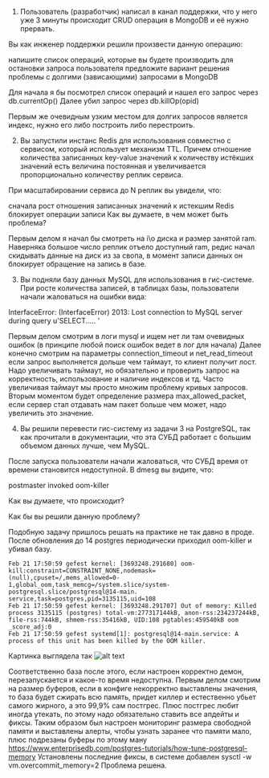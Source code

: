 1. Пользователь (разработчик) написал в канал поддержки, что у него уже 3 минуты происходит CRUD операция в MongoDB и её нужно прервать.

Вы как инженер поддержки решили произвести данную операцию:

напишите список операций, которые вы будете производить для остановки запроса пользователя
предложите вариант решения проблемы с долгими (зависающими) запросами в MongoDB

Для начала я бы посмотрел список операций и нашел его запрос через  db.currentOp()
Далее убил запрос через db.killOp(opid) 

Первым же очевидным узким местом для долгих запросов является индекс, нужно его либо построить либо перестроить.

2. Вы запустили инстанс Redis для использования совместно с сервисом, который использует механизм TTL. Причем отношение количества записанных key-value значений к количеству истёкших значений есть величина постоянная и увеличивается пропорционально количеству реплик сервиса.

При масштабировании сервиса до N реплик вы увидели, что:

сначала рост отношения записанных значений к истекшим
Redis блокирует операции записи
Как вы думаете, в чем может быть проблема?

Первым делом я начал бы смотреть на i\o диска и размер занятой ram.
Наверняка большое число реплик отъело доступный ram, редис начал скидывать данные на диск из за свопа,
в момент записи данных он блокирует обращение на запись в базе.

3. Вы подняли базу данных MySQL для использования в гис-системе. При росте количества записей, в таблицах базы, пользователи начали жаловаться на ошибки вида:

InterfaceError: (InterfaceError) 2013: Lost connection to MySQL server during query u'SELECT..... '

Первым делом смотрим в логи mysql и ищем нет ли там очевидных ошибок (в принципе любой поиск ошибок ведет в лог для начала)
Далее конечно смотрим на параметры connection_timeout и net_read_timeout если запрос выполняется дольше чем таймаут, то клиент получит лост.
Надо увеличивать таймаут, но обязательно и проверить запрос на корректность, использование и наличие индексов и тд.
Часто увеличивая таймаут мы просто множим проблему кривых запросов.
Вторым моментом будет определение размера max_allowed_packet, если сервер стал отдавать нам пакет больше чем может, надо увеличить это значение.

4. Вы решили перевести гис-систему из задачи 3 на PostgreSQL, так как прочитали в документации, что эта СУБД работает с большим объемом данных лучше, чем MySQL.

После запуска пользователи начали жаловаться, что СУБД время от времени становится недоступной. В dmesg вы видите, что:

postmaster invoked oom-killer

Как вы думаете, что происходит?

Как бы вы решили данную проблему?

Подобную задачу пришлось решать на практике не так давно в проде. После обновления до 14 postgres периодически приходил oom-killer и убивал базу.
```
Feb 21 17:50:59 gefest kernel: [3693248.291680] oom-kill:constraint=CONSTRAINT_NONE,nodemask=(null),cpuset=/,mems_allowed=0-1,global_oom,task_memcg=/system.slice/system-postgresql.slice/postgresql@14-main.
service,task=postgres,pid=3135115,uid=108
Feb 21 17:50:59 gefest kernel: [3693248.291707] Out of memory: Killed process 3135115 (postgres) total-vm:277317144kB, anon-rss:234237244kB, file-rss:744kB, shmem-rss:35416kB, UID:108 pgtables:459540kB oom
_score_adj:0
Feb 21 17:50:59 gefest systemd[1]: postgresql@14-main.service: A process of this unit has been killed by the OOM killer.
```
Картинка выглядела так
![alt text](postgres-zbx.png "oomkiller")

Соответственно база после этого, если настроен корректно демон, перезапускается и какое-то время недоступна.
Первым делом смотрим на размер буферов, если в конфиге некорректно выставлены значения, то база будет сжирать всю память, придет киллер и естественно убьет самого жирного, а это 99,9% сам постгрес.
Плюс постгрес любит иногда утекать, по этому надо обязательно ставить все апдейты и фиксы.
Таким образом был настроен мониторинг размера свободной памяти и выставлены алерты, чтобы узнать заранее что памяти мало, плюс подрезаны буферы по этому ману https://www.enterprisedb.com/postgres-tutorials/how-tune-postgresql-memory
Установлены последние фиксы, в системе добавлен sysctl -w vm.overcommit_memory=2
Проблема решена.